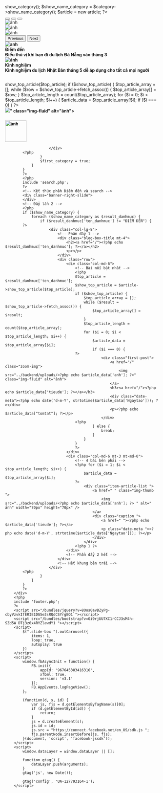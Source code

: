 <?php
include 'header.php';
include_once "../backend/article_class.php";
include_once "../backend/category_class.php";
?>
<?php
$category = new category;
$show_category = $category->show_category();
$show_name_category = $category->show_name_category();
$article = new article;
?>
<style>
    a {
        text-decoration: none;
        color: #000;
        font-weight: 600;
    }
</style>

<body id="top">
    <div class="container mt-4 pb-sm-5 pb-0">
        <div class="row">
            <div class="col-lg-8 col-md-12">
                <div id="carouselExampleIndicators" class="carousel slide" data-bs-ride="carousel">
                    <div class="carousel-indicators">
                        <button type="button" data-bs-target="#carouselExampleIndicators" data-bs-slide-to="0" class="active" aria-current="true" aria-label="Slide 1"></button>
                        <button type="button" data-bs-target="#carouselExampleIndicators" data-bs-slide-to="1" aria-label="Slide 2"></button>
                        <button type="button" data-bs-target="#carouselExampleIndicators" data-bs-slide-to="2" aria-label="Slide 3"></button>
                    </div>
                    <div class="carousel-inner">
                        <div class="carousel-item active">
                            <img src="https://cdn.tgdd.vn/Files/2021/07/03/1365413/luu-ngay-10-dia-diem-du-lich-cuc-lang-man-danh-cho-cac-cap-doi-tai-viet-nam-202107031634549718.jpg" class="d-block w-100" alt="ảnh">
                        </div>
                        <div class="carousel-item">
                            <img src="https://cdn.tgdd.vn/Files/2021/07/03/1365413/luu-ngay-10-dia-diem-du-lich-cuc-lang-man-danh-cho-cac-cap-doi-tai-viet-nam-202107031634549718.jpg" class="d-block w-100" alt="ảnh">
                        </div>
                        <div class="carousel-item">
                            <img src="https://cdn.tgdd.vn/Files/2021/07/03/1365413/luu-ngay-10-dia-diem-du-lich-cuc-lang-man-danh-cho-cac-cap-doi-tai-viet-nam-202107031634549718.jpg" class="d-block w-100" alt="ảnh">
                        </div>
                    </div>
                    <button class="carousel-control-prev" type="button" data-bs-target="#carouselExampleIndicators" data-bs-slide="prev">
                        <span class="carousel-control-prev-icon" aria-hidden="true"></span>
                        <span class="visually-hidden">Previous</span>
                    </button>
                    <button class="carousel-control-next" type="button" data-bs-target="#carouselExampleIndicators" data-bs-slide="next">
                        <span class="carousel-control-next-icon" aria-hidden="true"></span>
                        <span class="visually-hidden">Next</span>
                    </button>
                </div>
            </div>
            <div class="col-lg-4 col-md-12 pl-lg-0">
                <div class="fixed-article">
                    <a href="/" class="item-overlay-text">
                        <img src="/" class="img-fluid" alt="anh" />
                        <div class="caption">
                            <span>Điểm đến</span>
                            <div>Điều thú vị khi bạn đi du lịch Đà Nẵng vào tháng 3</div>
                        </div>
                    </a>
                </div>
                <div class="fixed-article">
                    <a href="/" class="item-overlay-text">
                        <img src="" class="img-fluid" alt="ảnh" />
                        <div class="caption">
                            <span>Kinh nghiệm</span>
                            <div>Kinh nghiệm du lịch Nhật Bản tháng 5 dễ áp dụng cho tất cả mọi người</div>
                        </div>
                    </a>
                </div>
            </div>
        </div>
        <div class="row mt-4">
            <!-- PHẦN ĐẨY DATA col-8 -->
            <!-- Đẩy lần 1 -->
            <?php
            if ($show_name_category) {
                $first_category = false;
                foreach ($show_name_category as $result_danhmuc) {
                    if (!$first_category) {
            ?>
                        <div class="col-lg-8">
                            <!-- Chủ đề 1 -->
                            <div class="blog-box-title mt-4">
                                <h2><a href="/"><?php echo $result_danhmuc['ten_danhmuc']; ?></a></h2>
                                <p></p>
                            </div>
                            <div class="row">
                                <!-- Bài nổi bật nhất -->
                                <div class="col-md-6">
                                    <?php
                                    $top_article = $result_danhmuc['ten_danhmuc'];
                                    $show_top_article = $article->show_top_article($top_article);
                                    if ($show_top_article) {
                                        $top_article_array = [];
                                        while ($row = $show_top_article->fetch_assoc()) {
                                            $top_article_array[] = $row;
                                        }
                                        $top_article_length = count($top_article_array);
                                        for ($i = 0; $i < $top_article_length; $i++) {
                                            $article_data = $top_article_array[$i];
                                            if ($i === 0) {
                                    ?>
                                                <div class="first-post">
                                                    <a href="/" class="zoom-img">
                                                        <img src="../backend/uploads/<?php echo $article_data["anh"]; ?>" class="img-fluid" alt="ảnh">
                                                    </a>
                                                    <h3><a href="/"><?php echo $article_data["tieude"]; ?></a></h3>
                                                    <div class="date-meta"><?php echo date('d-m-Y', strtotime($article_data['Ngaytao'])); ?></div>
                                                    <p><?php echo $article_data["tomtat"]; ?></p>
                                                </div>
                                    <?php
                                            } else {
                                                break;
                                            }
                                        }
                                    }
                                    ?>
                                </div>
                                <!-- 4 bài nổi bật khác -->
                                <div class="col-md-6 mt-3 mt-md-0">
                                    <?php for ($i = 1; $i < $top_article_length; $i++) {
                                        $article_data = $top_article_array[$i];
                                    ?>
                                        <div class="item-article-list">
                                            <a href="/" class="img-thumb">
                                                <img src="../backend/uploads/<?php echo $article_data['anh']; ?>" alt="ảnh" width="70" height="70" />
                                            </a>
                                            <div class="caption">
                                                <a href="/"><?php echo $article_data['tieude']; ?></a>
                                                <p class="date-meta"><?php echo date('d-m-Y', strtotime($article_data['Ngaytao'])); ?></p>
                                            </div>
                                        </div>
                                    <?php   } ?>
                                </div>
                                <!-- Phần đẩy top4 hết -->
                            </div>
                            <!-- Hết khung bên trái -->

                        </div>
            <?php
                    }
                    $first_category = true;
                }
            }
            ?>
            <?php
            include 'search.php';
            ?>
            <!-- Kết thúc phần Điểm đến và search -->
            <div class="banner-right-slide">
            </div>
            <!-- Đẩy lần 2 -->
            <?php
            if ($show_name_category) {
                foreach ($show_name_category as $result_danhmuc) {
                    if ($result_danhmuc['ten_danhmuc'] != "ĐIỂM ĐẾN") {
            ?>
                        <div class="col-lg-8">
                            <!-- Phần đẩy 1 -->
                            <div class="blog-box-title mt-4">
                                <h2><a href="/"><?php echo $result_danhmuc['ten_danhmuc']; ?></a></h2>
                                <p></p>
                            </div>
                            <div class="row">
                                <div class="col-md-6">
                                    <!-- Bài nổi bật nhất -->
                                    <?php
                                    $top_article = $result_danhmuc['ten_danhmuc'];
                                    $show_top_article = $article->show_top_article($top_article);
                                    if ($show_top_article) {
                                        $top_article_array = [];
                                        while ($result = $show_top_article->fetch_assoc()) {
                                            $top_article_array[] = $result;
                                        }
                                        $top_article_length = count($top_article_array);
                                        for ($i = 0; $i < $top_article_length; $i++) {
                                            $article_data = $top_article_array[$i];
                                            if ($i === 0) {
                                    ?>
                                                <div class="first-post">
                                                    <a href="/" class="zoom-img">
                                                        <img src="../backend/uploads/<?php echo $article_data['anh']; ?>" class="img-fluid" alt="ảnh">
                                                    </a>
                                                    <h3><a href="/"><?php echo $article_data['tieude']; ?></a></h3>
                                                    <div class="date-meta"><?php echo date('d-m-Y', strtotime($article_data['Ngaytao'])); ?></div>
                                                    <p><?php echo $article_data["tomtat"]; ?></p>
                                                </div>
                                    <?php
                                            } else {
                                                break;
                                            }
                                        }
                                    }
                                    ?>
                                </div>
                                <div class="col-md-6 mt-3 mt-md-0">
                                    <!-- 4 bài bên phải -->
                                    <?php for ($i = 1; $i < $top_article_length; $i++) {
                                        $article_data = $top_article_array[$i];
                                    ?>
                                        <div class="item-article-list ">
                                            <a href=" " class="img-thumb ">
                                                <img src="../backend/uploads/<?php echo $article_data['anh']; ?> " alt=" ảnh" width="70px" height="70px" />
                                            </a>
                                            <div class="caption ">
                                                <a href=" "><?php echo $article_data['tieude']; ?></a>
                                                <p class="date-meta "><?php echo date('d-m-Y', strtotime($article_data['Ngaytao'])); ?></p>
                                            </div>
                                        </div>
                                    <?php } ?>
                                </div>
                                <!-- Phần đẩy 2 hết -->
                            </div>
                            <!-- Hết khung bên trái -->
                        </div>
            <?php
                    }
                }
            }
            ?>
        </div>
        <?php
        include 'footer.php';
        ?>
        <script src="/bundles/jquery?v=8Oos0avDZyPg-cbyVzvkIfERIE1DGSe3sRQdCSYrgEQ1 "></script>
        <script src="/bundles/bootstrap?v=Gi9rjUU7XC1rCCJ3sM4h-SZd5W_DTj3z0x4RYZlawdY1 "></script>
        <script>
            $(".slide-box ").owlCarousel({
                items: 1,
                loop: true,
                autoplay: true
            })
        </script>
        <script>
            window.fbAsyncInit = function() {
                FB.init({
                    appId: '967645383416316',
                    xfbml: true,
                    version: 'v3.1'
                });
                FB.AppEvents.logPageView();
            };

            (function(d, s, id) {
                var js, fjs = d.getElementsByTagName(s)[0];
                if (d.getElementById(id)) {
                    return;
                }
                js = d.createElement(s);
                js.id = id;
                js.src = "https://connect.facebook.net/en_US/sdk.js ";
                fjs.parentNode.insertBefore(js, fjs);
            }(document, 'script', 'facebook-jssdk'));
        </script>
        <script>
            window.dataLayer = window.dataLayer || [];

            function gtag() {
                dataLayer.push(arguments);
            }
            gtag('js', new Date());

            gtag('config', 'UA-127793164-1');
        </script>

</body>

</html>
